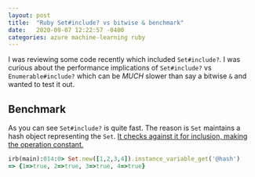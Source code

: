 ```yaml
---
layout: post
title:  "Ruby Set#include? vs bitwise & benchmark"
date:   2020-09-07 12:22:57 -0400
categories: azure machine-learning ruby
---
```


I was reviewing some code recently which included `Set#include?`. I was curious about the
performance implications of `Set#include?` vs `Enumerable#include?` which can be *MUCH* slower than
say a bitwise `&` and wanted to test it out.

## Benchmark

<script src="https://gist.github.com/austenmadden/24c77205c119638a776741334c953c55.js"></script>

As you can see `Set#include?` is quite fast. The reason is `Set` maintains a hash object
representing the `Set`. [It checks against it for inclusion, making the operation
constant.](https://github.com/ruby/ruby/blob/b7d86e330c76b4f9615511307e1c40f4f2937c83/lib/set.rb#L243-L245)

```ruby
irb(main):014:0> Set.new([1,2,3,4]).instance_variable_get('@hash')
=> {1=>true, 2=>true, 3=>true, 4=>true}
```
